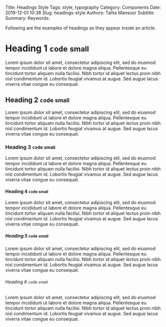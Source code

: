Title: Headings Style
Tags: style, typography
Category: Components
Date: 2019-12-01 10:38
Slug: headings-style
Authors: Talha Mansoor
Subtitle:
Summary:
Keywords:

Following are the examples of headings as they appear inside an article.

<!-- yaspeller ignore:start -->

# Heading 1 `code` <small>small</small>

Lorem ipsum dolor sit amet, consectetur adipiscing elit, sed do eiusmod tempor incididunt ut labore et dolore magna aliqua. Pellentesque eu tincidunt tortor aliquam nulla facilisi. Nibh tortor id aliquet lectus proin nibh nisl condimentum id. Lobortis feugiat vivamus at augue. Sed augue lacus viverra vitae congue eu consequat.

## Heading 2 `code` <small>small</small>

Lorem ipsum dolor sit amet, consectetur adipiscing elit, sed do eiusmod tempor incididunt ut labore et dolore magna aliqua. Pellentesque eu tincidunt tortor aliquam nulla facilisi. Nibh tortor id aliquet lectus proin nibh nisl condimentum id. Lobortis feugiat vivamus at augue. Sed augue lacus viverra vitae congue eu consequat.

### Heading 3 `code` <small>small</small>

Lorem ipsum dolor sit amet, consectetur adipiscing elit, sed do eiusmod tempor incididunt ut labore et dolore magna aliqua. Pellentesque eu tincidunt tortor aliquam nulla facilisi. Nibh tortor id aliquet lectus proin nibh nisl condimentum id. Lobortis feugiat vivamus at augue. Sed augue lacus viverra vitae congue eu consequat.

#### Heading 4 `code` <small>small</small>

Lorem ipsum dolor sit amet, consectetur adipiscing elit, sed do eiusmod tempor incididunt ut labore et dolore magna aliqua. Pellentesque eu tincidunt tortor aliquam nulla facilisi. Nibh tortor id aliquet lectus proin nibh nisl condimentum id. Lobortis feugiat vivamus at augue. Sed augue lacus viverra vitae congue eu consequat.

##### Heading 5 `code` <small>small</small>

Lorem ipsum dolor sit amet, consectetur adipiscing elit, sed do eiusmod tempor incididunt ut labore et dolore magna aliqua. Pellentesque eu tincidunt tortor aliquam nulla facilisi. Nibh tortor id aliquet lectus proin nibh nisl condimentum id. Lobortis feugiat vivamus at augue. Sed augue lacus viverra vitae congue eu consequat.

###### Heading 6 `code` <small>small</small>

Lorem ipsum dolor sit amet, consectetur adipiscing elit, sed do eiusmod tempor incididunt ut labore et dolore magna aliqua. Pellentesque eu tincidunt tortor aliquam nulla facilisi. Nibh tortor id aliquet lectus proin nibh nisl condimentum id. Lobortis feugiat vivamus at augue. Sed augue lacus viverra vitae congue eu consequat.

<!-- yaspeller ignore:end -->
